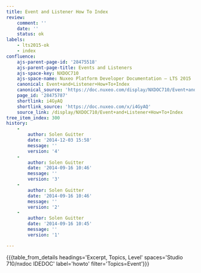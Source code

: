 ```yaml
---
title: Event and Listener How To Index
review:
    comment: ''
    date: ''
    status: ok
labels:
    - lts2015-ok
    - index
confluence:
    ajs-parent-page-id: '28475518'
    ajs-parent-page-title: Events and Listeners
    ajs-space-key: NXDOC710
    ajs-space-name: Nuxeo Platform Developer Documentation — LTS 2015
    canonical: Event+and+Listener+How+To+Index
    canonical_source: 'https://doc.nuxeo.com/display/NXDOC710/Event+and+Listener+How+To+Index'
    page_id: '28475787'
    shortlink: i4GyAQ
    shortlink_source: 'https://doc.nuxeo.com/x/i4GyAQ'
    source_link: /display/NXDOC710/Event+and+Listener+How+To+Index
tree_item_index: 300
history:
    -
        author: Solen Guitter
        date: '2014-12-03 15:58'
        message: ''
        version: '4'
    -
        author: Solen Guitter
        date: '2014-09-16 10:46'
        message: ''
        version: '3'
    -
        author: Solen Guitter
        date: '2014-09-16 10:46'
        message: ''
        version: '2'
    -
        author: Solen Guitter
        date: '2014-09-16 10:45'
        message: ''
        version: '1'

---
```

{{{table_from_details headings='Excerpt, Topics, Level' spaces='Studio 710/nxdoc IDEDOC' label='howto' filter='Topics=Event'}}}
